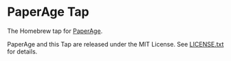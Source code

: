 # PaperAge Tap

The Homebrew tap for [PaperAge](https://github.com/matiaskorhonen/paper-age).

PaperAge and this Tap are released under the MIT License. See [LICENSE.txt](LICENSE.txt) for details.
